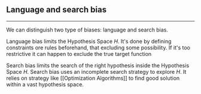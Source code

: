 ## Language and search bias
---

We can distinguish two type of biases: language and search bias. 

Language bias limits the Hypothesis Space $H$. It's done by defining constraints ore rules beforehand, that excluding some possibility.
If it's too restrictive it can happen to exclude the true target function 

Search bias limits the search of the right hypothesis inside the Hypothesis Space $H$. Search bias uses an incomplete search strategy to explore $H$. It relies on strategy like [[Optimization Algorithms]] to find good solution within a vast hypothesis space. 

